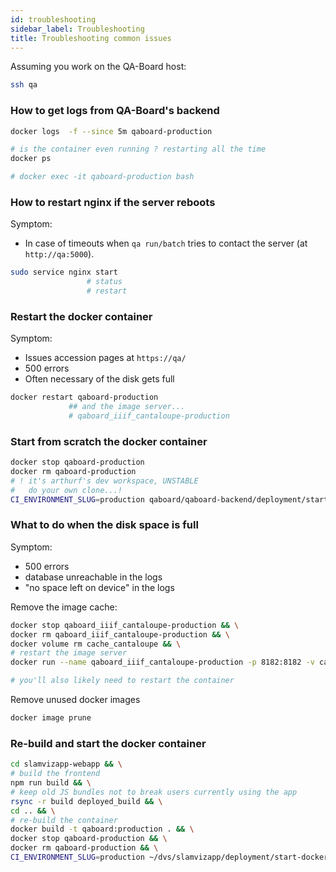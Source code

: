 ```yaml
---
id: troubleshooting
sidebar_label: Troubleshooting
title: Troubleshooting common issues
---
```


Assuming you work on the QA-Board host:
```bash
ssh qa
```

### How to get logs from QA-Board's backend
```bash
docker logs  -f --since 5m qaboard-production

# is the container even running ? restarting all the time
docker ps

# docker exec -it qaboard-production bash
```

### How to restart nginx if the server reboots
Symptom:
- In case of timeouts when `qa run/batch` tries to contact the server (at `http://qa:5000`).

```bash
sudo service nginx start
                 # status
                 # restart
```

### Restart the docker container
Symptom:
- Issues accession pages at `https://qa/`
- 500 errors
- Often necessary of the disk gets full

```bash
docker restart qaboard-production
             ## and the image server...
             # qaboard_iiif_cantaloupe-production
```



### Start from scratch the docker container
```bash
docker stop qaboard-production
docker rm qaboard-production
# ! it's arthurf's dev workspace, UNSTABLE
#   do your own clone...!
CI_ENVIRONMENT_SLUG=production qaboard/qaboard-backend/deployment/start-docker.sh
```


### What to do when the disk space is full
Symptom:
- 500 errors
- database unreachable in the logs
- "no space left on device" in the logs

Remove the image cache:
```bash
docker stop qaboard_iiif_cantaloupe-production && \
docker rm qaboard_iiif_cantaloupe-production && \
docker volume rm cache_cantaloupe && \
# restart the image server
docker run --name qaboard_iiif_cantaloupe-production -p 8182:8182 -v cache_cantaloupe:/var/cache/cantaloupe -v /:/repository -v /srv/cantaloupe:/srv/cantaloupe --detach --restart always -it cantaloupe

# you'll also likely need to restart the container
```

Remove unused docker images
```bash
docker image prune
```

### Re-build and start the docker container
```bash
cd slamvizapp-webapp && \
# build the frontend
npm run build && \
# keep old JS bundles not to break users currently using the app
rsync -r build deployed_build && \
cd .. && \
# re-build the container
docker build -t qaboard:production . && \
docker stop qaboard-production && \
docker rm qaboard-production && \
CI_ENVIRONMENT_SLUG=production ~/dvs/slamvizapp/deployment/start-docker.sh
```
